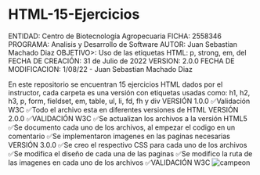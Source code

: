 # HTML-15-Ejercicios
 ENTIDAD: Centro de Biotecnología Agropecuaria
    FICHA: 2558346
    PROGRAMA: Analisis y Desarrollo de Software
    AUTOR: Juan Sebastian Machado Diaz
    OBJETIVO>: Uso de las etiquetas HTML: p, strong, em, del
    FECHA DE CREACIÓN: 31 de Julio de 2022
    VERSION: 2.0.0
    FECHA DE MODIFICACION: 1/08/22  - Juan Sebastian Machado Diaz
    
En este repositorio se encuentran 15 ejercicios HTML dados por el instructor, cada carpeta es una versión con etiquetas usadas como: h1, h2, h3, p, form, fieldset, em, table, ul, li, fd, fh y div
VERSIÓN 1.0.0
  ✅Validación W3C
  ✅Todo el archivo esta en diferentes versiones de HTML
VERSIÓN 2.0.0
  ✅VALIDACIÓN W3C
  ✅Se actualizan los archivos a la versión HTML5
  ✅Se documento cada uno de los archivos, al empezar el codigo en un comentario
  ✅Se implementaron imagenes en las paginas necesarias
VERSIÓN 3.0.0
  ✅Se creo el respectivo CSS para cada uno de los archivos
  ✅Se modifica el diseño de cada una de las paginas
  ✅Se modifico la ruta de las imagenes en cada uno de los archivos
  ✅VALIDACIÓN W3C
![campeon](https://user-images.githubusercontent.com/111257572/187047757-0a8553e5-bc26-4dca-b275-6bd5d6889591.png)
